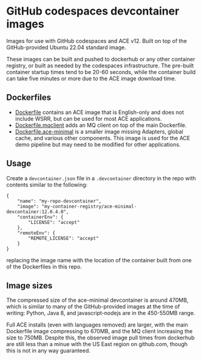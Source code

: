 # GitHub codespaces devcontainer images

Images for use with GitHub codespaces and ACE v12. Built on top of the GitHub-provided
Ubuntu 22.04 standard image.

These images can be built and pushed to dockerhub or any other container registry, or
built as needed by the codespaces infrastructure. The pre-built container startup times
tend to be 20-60 seconds, while the container build can take five minutes or more due
to the ACE image download time.

## Dockerfiles

- [Dockerfile](Dockerfile) contains an ACE image that is English-only and does not include WSRR, but can be used for most ACE applications.
- [Dockerfile.mqclient](Dockerfile.mqclient) adds an MQ client on top of the main Dockerfile.
- [Dockerfile.ace-minimal](Dockerfile.ace-minimal) is a smaller image missing Adapters, global cache, and various other components. This image is used for the ACE demo pipeline but may need to be modified for other applications.

## Usage

Create a `devcontainer.json` file in a `.devcontainer` directory in the repo with
contents similar to the following:

```
{
    "name": "my-repo-devcontainer",
    "image": "my-container-registry/ace-minimal-devcontainer:12.0.4.0",
    "containerEnv": {
        "LICENSE": "accept"
    },
    "remoteEnv": {
        "REMOTE_LICENSE": "accept"
    }
}
```
replacing the image name with the location of the container built from one of the
Dockerfiles in this repo.

## Image sizes

The compressed size of the ace-minimal devcontainer is around 470MB, which is similar
to many of the GitHub-provided images at the time of writing: Python, Java 8, and
javascript-nodejs are in the 450-550MB range.

Full ACE installs (even with languages removed) are larger, with the main Dockerfile
image compressing to 670MB, and the MQ client increasing the size to 750MB. Despite
this, the observed image pull times from dockerhub are still less than a minue with
the US East region on github.com, though this is not in any way guaranteed.
